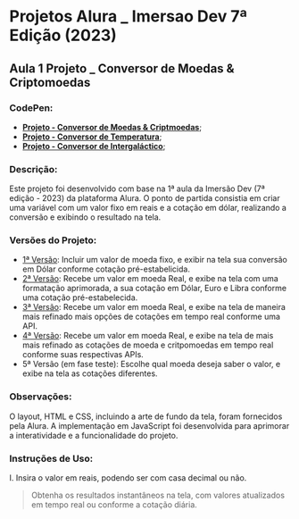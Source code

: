 # Projetos Alura _ Imersao Dev 7ª Edição (2023)

## Aula 1 **Projeto _ Conversor de Moedas & Criptomoedas**

### **CodePen:**

* [**Projeto - Conversor de Moedas & Criptmoedas**](https://codepen.io/pen?template=oNmqeVW);
* [**Projeto - Conversor de Temperatura**](https://codepen.io/gbprogrammer/pen/rNPdGYj);
* [**Projeto - Conversor de Intergaláctico**](https://codepen.io/gbprogrammer/pen/dyamVdK);

### **Descrição:**

Este projeto foi desenvolvido com base na 1ª aula da Imersão Dev (7ª edição - 2023) da plataforma Alura. O ponto de partida consistia em criar uma variável com um valor fixo em reais e a cotação em dólar, realizando a conversão e exibindo o resultado na tela.

### **Versões do Projeto:**
* [1ª Versão](https://github.com/GuilhermeBPinheiro/ProjetosAlura_ImersaoDev7/blob/main/js_conversorMoedas/script_v1.js): Incluir um valor de moeda fixo, e exibir na tela sua conversão em Dólar conforme cotação pré-estabelicida. 
* [2ª Versão](https://github.com/GuilhermeBPinheiro/ProjetosAlura_ImersaoDev7/blob/main/js_conversorMoedas/script_v2.js): Recebe um valor em moeda Real, e exibe na tela com uma formatação aprimorada, a sua cotação em Dólar, Euro e Libra conforme uma cotação pré-estabelecida. 
* [3ª Versão](https://github.com/GuilhermeBPinheiro/ProjetosAlura_ImersaoDev7/blob/main/js_conversorMoedas/script_v3.js): Recebe um valor em moeda Real, e exibe na tela de maneira mais refinado mais opções de cotações em tempo real conforme uma API.
* [4ª Versão](https://github.com/GuilhermeBPinheiro/ProjetosAlura_ImersaoDev7/blob/main/js_conversorMoedas/script_v4.js): Recebe um valor em moeda Real, e exibe na tela de mais mais refinado as cotações de moeda e critpomoedas em tempo real conforme suas respectivas APIs.
* 5ª Versão (em fase teste): Escolhe qual moeda deseja saber o valor, e exibe na tela as cotações diferentes. 

### **Observações:**

O layout, HTML e CSS, incluindo a arte de fundo da tela, foram fornecidos pela Alura. A implementação em JavaScript foi desenvolvida para aprimorar a interatividade e a funcionalidade do projeto.

### **Instruções de Uso:**

I. Insira o valor em reais, podendo ser com casa decimal ou não. 
> Obtenha os resultados instantâneos na tela, com valores atualizados em tempo real ou conforme a cotação diária.
